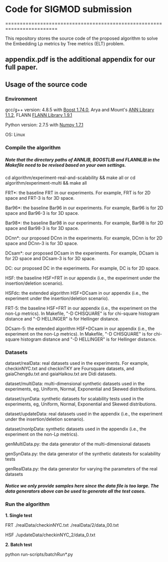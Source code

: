 # Code for SIGMOD submission
========================================================================

This repository stores the source code of the proposed algorithm to solve the Embedding Lp metrics by Tree metrics (ELT) problem.

## appendix.pdf is the additional appendix for our full paper.

Usage of the source code
---------------

### Environment

gcc/g++ version: 4.8.5 with [Boost 1.74.0](https://www.boost.org/), Arya and Mount's [ANN Library 1.1.2](http://www.cs.umd.edu/~mount/ANN/), FLANN [FLANN Library 1.9.1](https://github.com/flann-lib/flann)

Python version: 2.7.5 with [Numpy 1.7.1](https://numpy.org/)

OS: Linux

### Compile the algorithm

##### Note that the directory paths of ANNLIB, BOOSTLIB and FLANNLIB in the Makefile need to be revised based on your own settings.

cd algorithm/experiment-real-and-scalability && make all
or cd algorithm/experiment-multi && make all

FRT*: the baseline FRT in our experiments. For example, FRT is for 2D space and FRT-3 is for 3D space.

Bar96*: the baseline Bar96 in our experiments. For example, Bar96 is for 2D space and Bar96-3 is for 3D space.

Bar98*: the baseline Bar98 in our experiments. For example, Bar98 is for 2D space and Bar98-3 is for 3D space.

DCnn*: our proposed DCnn in the experiments. For example, DCnn is for 2D space and DCnn-3 is for 3D space.

DCsam*: our proposed DCsam in the experiments. For example, DCsam is for 2D space and DCsam-3 is for 3D space.

DC: our proposed DC in the experiments. For example, DC is for 2D space.

HSF: the baseline HSF+FRT in our appendix (i.e., the experiment under the insertion/deletion scenario).

HSFdc: the extended algorithm HSF+DCsam in our appendix (i.e., the experiment under the insertion/deletion scenario).

FRT-5: the baseline HSF+FRT in our appendix (i.e., the experiment on the non-Lp metrics). In Makefile, "-D CHISQUARE" is for chi-square histogram distance and "-D HELLINGER" is for Hellinger distance.

DCsam-5: the extended algorithm HSF+DCsam in our appendix (i.e., the experiment on the non-Lp metrics). In Makefile, "-D CHISQUARE" is for chi-square histogram distance and "-D HELLINGER" is for Hellinger distance.

### Datasets

dataset/realData: real datasets used in the experiments. For example, checkinNYC.txt and checkinTKY are Foursquare datasets, and gaiaChengdu.txt and gaiaHaikou.txt are Didi datasets.

dataset/multiData: multi-dimensional synthetic datasets used in the experiments, eg, Uniform, Normal, Exponential and Skewed distributions.

dataset/synData: synthetic datasets for scalability tests used in the experiments, eg, Uniform, Normal, Exponential and Skewed distributions.

dataset/updateData: real datasets used in the appendix (i.e., the experiment under the insertion/deletion scenario).

dataset/nonlpData: synthetic datasets used in the appendix (i.e., the experiment on the non-Lp metrics).

genMultiData.py: the data generator of the multi-dimensional datasets

genSynData.py: the data generator of the synthetic datatests for scalability tests

genRealData.py: the data generator for varying the parameters of the real datasets


##### Notice we only provide samples here since the data file is too large. The data generators above can be used to generate all the test cases.

### Run the algorithm

**1. Single test** 

FRT ./realData/checkinNYC.txt ./realData/2/data_00.txt

HSF ./updateData/checkinNYC_2/data_0.txt

**2. Batch test**   

python run-scripts/batchRun*.py 




